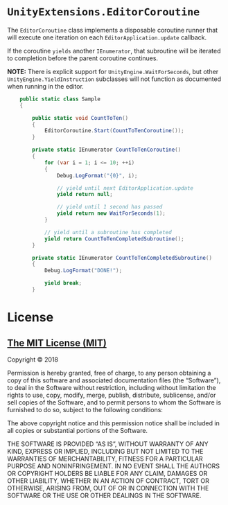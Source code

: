 # `UnityExtensions.EditorCoroutine`

The `EditorCoroutine` class implements a disposable coroutine runner that will
execute one iteration on each `EditorApplication.update` callback.

If the coroutine `yields` another `IEnumerator`, that subroutine will be 
iterated to completion before the parent coroutine continues.

**NOTE:** There is explicit support for `UnityEngine.WaitForSeconds`, but other
`UnityEngine.YieldInstruction` subclasses will not function as documented when
running in the editor.

```cs
    public static class Sample
    {

        public static void CountToTen()
        {
            EditorCoroutine.Start(CountToTenCoroutine());
        }

        private static IEnumerator CountToTenCoroutine()
        {
            for (var i = 1; i <= 10; ++i)
            {
                Debug.LogFormat("{0}", i);

                // yield until next EditorApplication.update
                yield return null;

                // yield until 1 second has passed
                yield return new WaitForSeconds(1);
            }

            // yield until a subroutine has completed
            yield return CountToTenCompletedSubroutine();
        }

        private static IEnumerator CountToTenCompletedSubroutine()
        {
            Debug.LogFormat("DONE!");

            yield break;
        }
```

# License

## [The MIT License (MIT)](https://mit-license.org)
Copyright © 2018

Permission is hereby granted, free of charge, to any person obtaining a copy of this software and associated documentation files (the “Software”), to deal in the Software without restriction, including without limitation the rights to use, copy, modify, merge, publish, distribute, sublicense, and/or sell copies of the Software, and to permit persons to whom the Software is furnished to do so, subject to the following conditions:

The above copyright notice and this permission notice shall be included in all copies or substantial portions of the Software.

THE SOFTWARE IS PROVIDED “AS IS”, WITHOUT WARRANTY OF ANY KIND, EXPRESS OR IMPLIED, INCLUDING BUT NOT LIMITED TO THE WARRANTIES OF MERCHANTABILITY, FITNESS FOR A PARTICULAR PURPOSE AND NONINFRINGEMENT. IN NO EVENT SHALL THE AUTHORS OR COPYRIGHT HOLDERS BE LIABLE FOR ANY CLAIM, DAMAGES OR OTHER LIABILITY, WHETHER IN AN ACTION OF CONTRACT, TORT OR OTHERWISE, ARISING FROM, OUT OF OR IN CONNECTION WITH THE SOFTWARE OR THE USE OR OTHER DEALINGS IN THE SOFTWARE.